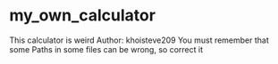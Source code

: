 # my_own_calculator
This calculator is weird
Author: khoisteve209
You must remember that some Paths in some files can be wrong, so correct it
